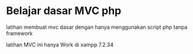 # Belajar dasar MVC php

latihan membuat mvc dasar dengan hanya menggunakan script php tanpa framework

latihan MVC ini hanya Work di xampp 7.2.34
